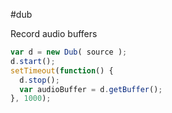 #dub

Record audio buffers

```javascript
var d = new Dub( source );
d.start();
setTimeout(function() {
  d.stop();
  var audioBuffer = d.getBuffer();
}, 1000);
```
